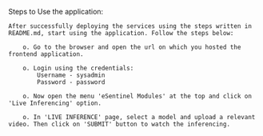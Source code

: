 Steps to Use the application:

    After successfully deploying the services using the steps written in README.md, start using the application. Follow the steps below:
        
        o. Go to the browser and open the url on which you hosted the frontend application.

        o. Login using the credentials:
            Username - sysadmin
            Password - password

        o. Now open the menu 'eSentinel Modules' at the top and click on 'Live Inferencing' option.

        o. In 'LIVE INFERENCE' page, select a model and upload a relevant video. Then click on 'SUBMIT' button to watch the inferencing.